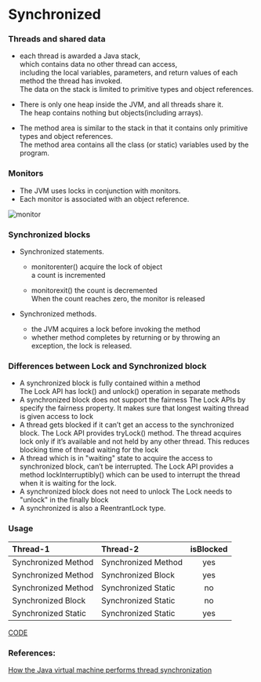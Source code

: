 # Synchronized

### Threads and shared data

* each thread is awarded a Java stack, <br>
    which contains data no other thread can access, <br>
    including the local variables, parameters, and return values of each method the thread has invoked.<br>
    The data on the stack is limited to primitive types and object references. 
    
* There is only one heap inside the JVM, and all threads share it. <br>
    The heap contains nothing but objects(including arrays).
    
* The method area is similar to the stack in that it contains only primitive types and object references. <br>
    The method area contains all the class (or static) variables used by the program.


### Monitors

* The JVM uses locks in conjunction with monitors. <br>
* Each monitor is associated with an object reference. 

![monitor](http://guyuchen.com/deadpool/github/java-monitor.gif)


### Synchronized blocks

* Synchronized statements.
    
    * monitorenter()
        acquire the lock of object<br>
        a count is incremented
        
    * monitorexit()
        the count is decremented<br>
        When the count reaches zero, the monitor is released

* Synchronized methods.
    
    * the JVM acquires a lock before invoking the method
    * whether method completes by returning or by throwing an exception, the lock is released.
    

### Differences between Lock and Synchronized block

* A synchronized block is fully contained within a method <br>
    The Lock API has lock() and unlock() operation in separate methods
* A synchronized block does not support the fairness
    The Lock APIs by specify the fairness property. It makes sure that longest waiting thread is given access to lock
* A thread gets blocked if it can’t get an access to the synchronized block. 
    The Lock API provides tryLock() method. 
    The thread acquires lock only if it’s available and not held by any other thread. 
    This reduces blocking time of thread waiting for the lock
* A thread which is in "waiting" state to acquire the access to synchronized block, can’t be interrupted. 
    The Lock API provides a method lockInterruptibly() which can be used to interrupt the thread when it is waiting for the lock.
* A synchronized block does not need to unlock
    The Lock needs to "unlock" in the finally block
* A synchronized is also a ReentrantLock type.


### Usage

| Thread-1 | Thread-2 | isBlocked |
|:---------|:---------|:---------:|
| Synchronized Method | Synchronized Method | yes |
| Synchronized Method | Synchronized Block  | yes |
| Synchronized Method | Synchronized Static | no  |
| Synchronized Block  | Synchronized Static | no  |
| Synchronized Static | Synchronized Static | yes |



[CODE](https://github.com/guyc1812/Tony/blob/master/src/main/java/com/avengers/tony/JavaBasic/lock/code)



### References:

[How the Java virtual machine performs thread synchronization](https://www.javaworld.com/article/2076971/java-concurrency/how-the-java-virtual-machine-performs-thread-synchronization.html)
